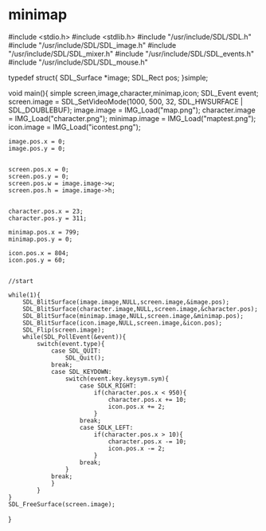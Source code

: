 # minimap

#include <stdio.h>
#include <stdlib.h>
#include "/usr/include/SDL/SDL.h"
#include "/usr/include/SDL/SDL_image.h"
#include "/usr/include/SDL/SDL_mixer.h"
#include "/usr/include/SDL/SDL_events.h"
#include "/usr/include/SDL/SDL_mouse.h"

typedef struct{
    SDL_Surface *image;
    SDL_Rect pos;
}simple;

void main(){
    simple screen,image,character,minimap,icon;
    SDL_Event event;
    screen.image = SDL_SetVideoMode(1000, 500, 32, SDL_HWSURFACE | SDL_DOUBLEBUF);
    image.image = IMG_Load("map.png");
    character.image = IMG_Load("character.png");
    minimap.image = IMG_Load("maptest.png");
    icon.image = IMG_Load("icontest.png");


    image.pos.x = 0;
    image.pos.y = 0; 


    screen.pos.x = 0;
    screen.pos.y = 0;
    screen.pos.w = image.image->w;
    screen.pos.h = image.image->h;


    character.pos.x = 23;
    character.pos.y = 311; 

    minimap.pos.x = 799;
    minimap.pos.y = 0; 

    icon.pos.x = 804;
    icon.pos.y = 60;


    //start
    
    while(1){
        SDL_BlitSurface(image.image,NULL,screen.image,&image.pos);
        SDL_BlitSurface(character.image,NULL,screen.image,&character.pos);
        SDL_BlitSurface(minimap.image,NULL,screen.image,&minimap.pos);
        SDL_BlitSurface(icon.image,NULL,screen.image,&icon.pos);
        SDL_Flip(screen.image);
        while(SDL_PollEvent(&event)){
            switch(event.type){
                case SDL_QUIT:
                    SDL_Quit();
                break;
                case SDL_KEYDOWN:
                    switch(event.key.keysym.sym){
                        case SDLK_RIGHT:
                            if(character.pos.x < 950){
                                character.pos.x += 10;
                                icon.pos.x += 2;
                            }
                        break;
                        case SDLK_LEFT:
                            if(character.pos.x > 10){
                                character.pos.x -= 10;
                                icon.pos.x -= 2;
                            }
                        break;
                    }
                break;
                }
            }
    }
    SDL_FreeSurface(screen.image);
}
